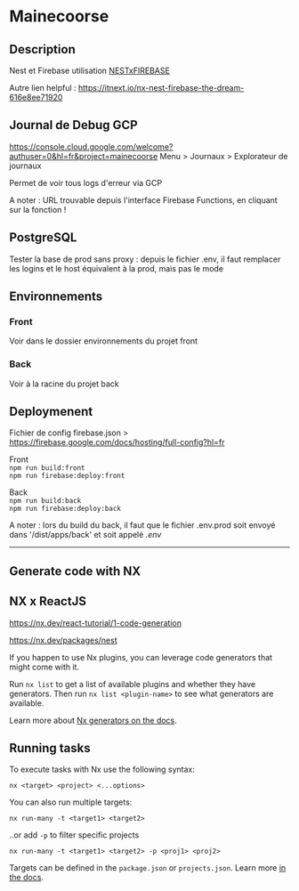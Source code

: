 # Mainecoorse


## Description

Nest et Firebase utilisation [NESTxFIREBASE](https://reza-rahmati.medium.com/setup-nest-and-firebase-functions-in-a-new-project-631ba1435289)

Autre lien helpful : https://itnext.io/nx-nest-firebase-the-dream-616e8ee71920 

## Journal de Debug GCP
https://console.cloud.google.com/welcome?authuser=0&hl=fr&project=mainecoorse 
Menu > Journaux > Explorateur de journaux

Permet de voir tous logs d'erreur via GCP

A noter : URL trouvable depuis l'interface Firebase Functions, en cliquant sur la fonction !


## PostgreSQL

Tester la base de prod sans proxy : depuis le fichier .env, il faut remplacer les logins et le host équivalent à la prod, mais pas le mode

## Environnements
### Front
Voir dans le dossier environnements du projet front

### Back 
Voir à la racine du projet back


## Deploymenent
Fichier de config firebase.json > https://firebase.google.com/docs/hosting/full-config?hl=fr

Front<br>
`npm run build:front`<br>
`npm run firebase:deploy:front`

Back<br>
`npm run build:back`<br>
`npm run firebase:deploy:back`

A noter : lors du build du back, il faut que le fichier .env.prod soit envoyé dans '/dist/apps/back' et soit appelé _.env_ 



----------------------------------------------------------
## Generate code with NX

## NX x ReactJS
https://nx.dev/react-tutorial/1-code-generation

https://nx.dev/packages/nest

If you happen to use Nx plugins, you can leverage code generators that might come with it.

Run `nx list` to get a list of available plugins and whether they have generators. Then run `nx list <plugin-name>` to see what generators are available.

Learn more about [Nx generators on the docs](https://nx.dev/plugin-features/use-code-generators).

## Running tasks

To execute tasks with Nx use the following syntax:

```
nx <target> <project> <...options>
```

You can also run multiple targets:

```
nx run-many -t <target1> <target2>
```

..or add `-p` to filter specific projects

```
nx run-many -t <target1> <target2> -p <proj1> <proj2>
```

Targets can be defined in the `package.json` or `projects.json`. Learn more [in the docs](https://nx.dev/core-features/run-tasks).

